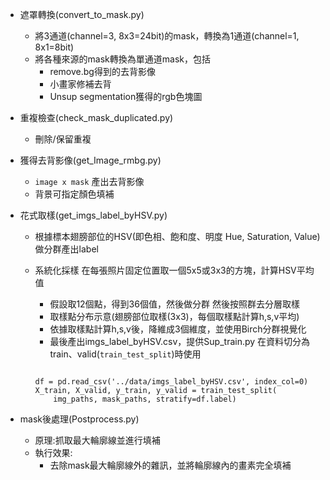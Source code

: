   - 遮罩轉換(convert_to_mask.py)
    - 將3通道(channel=3, 8x3=24bit)的mask，轉換為1通道(channel=1, 8x1=8bit)
    - 將各種來源的mask轉換為單通道mask，包括
      - remove.bg得到的去背影像
      - 小畫家修補去背
      - Unsup segmentation獲得的rgb色塊圖 
  - 重複檢查(check_mask_duplicated.py)
    - 刪除/保留重複  
  - 獲得去背影像(get_Image_rmbg.py)
    - `image x mask` 產出去背影像
    - 背景可指定顏色填補

  - 花式取樣(get_imgs_label_byHSV.py)
    - 根據標本翅膀部位的HSV(即色相、飽和度、明度 Hue, Saturation, Value) 做分群產出label
    - 系統化採樣 在每張照片固定位置取一個5x5或3x3的方塊，計算HSV平均值
      - 假設取12個點，得到36個值，然後做分群 然後按照群去分層取樣
      - 取樣點分布示意(翅膀部位取樣(3x3)，每個取樣點計算h,s,v平均)
      - 依據取樣點計算h,s,v後，降維成3個維度，並使用Birch分群視覺化
      - 最後產出imgs_label_byHSV.csv，提供Sup_train.py 在資料切分為train、valid(`train_test_split`)時使用

      <pre><code>
      df = pd.read_csv('../data/imgs_label_byHSV.csv', index_col=0)
      X_train, X_valid, y_train, y_valid = train_test_split(
          img_paths, mask_paths, stratify=df.label)
      </code></pre>

  - mask後處理(Postprocess.py)
    - 原理:抓取最大輪廓線並進行填補
    - 執行效果:
      - 去除mask最大輪廓線外的雜訊，並將輪廓線內的畫素完全填補

